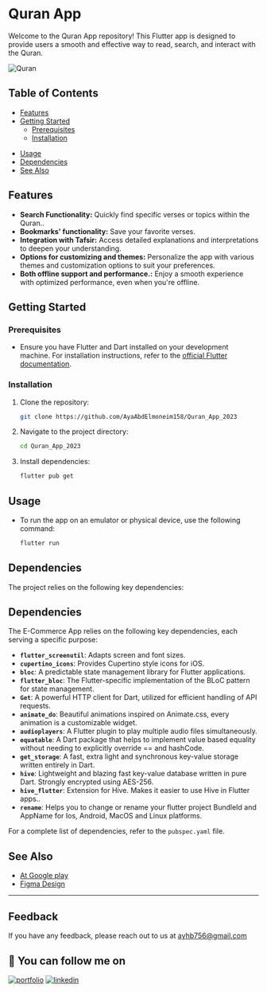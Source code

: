 # Quran App
Welcome to the Quran App repository! This Flutter app is designed to provide users a smooth and effective way to read, search, and interact with the Quran. 

![Quran](https://github.com/AyaAbdElmoneim158/Quran_App_2023/assets/114832629/35bbba61-aae5-4e52-b371-95acaa2ff058) <!--! link Image / cavan video -->



## Table of Contents
<!--- [Overview](#overview) -->
- [Features](#features)
- [Getting Started](#getting-started)
   - [Prerequisites](#prerequisites)
   - [Installation](#installation)
<!---- [Project Structure](#project-structure)-->
- [Usage](#usage)
- [Dependencies](#dependencies)
- [See Also](#see-also)

<!--## Overview

 In the digital marketplace, online reviews play a crucial role in consumer decision-making. However, fake reviews can mislead consumers and undermine trust. Our project tackles this challenge head-on by developing a robust system to detect and filter out fake reviews, ensuring users have access to genuine feedback. --> <!--! Add  Overview to market -->


## Features

- **Search Functionality:** Quickly find specific verses or topics within the Quran..
- **Bookmarks' functionality:** Save your favorite verses.
- **Integration with Tafsir:** Access detailed explanations and interpretations to deepen your understanding.
- **Options for customizing and themes:** Personalize the app with various themes and customization options to suit your preferences.
- **Both offline support and performance.:** Enjoy a smooth experience with optimized performance, even when you're offline.

## Getting Started

### Prerequisites

- Ensure you have Flutter and Dart installed on your development machine. For installation instructions, refer to the [official Flutter documentation](https://flutter.dev/docs/get-started/install).

### Installation

1. Clone the repository:

   ```bash
   git clone https://github.com/AyaAbdElmoneim158/Quran_App_2023
1. Navigate to the project directory:
    ```bash
   cd Quran_App_2023
2. Install dependencies:
    ```bash
   flutter pub get
    
<!---## Project Structure

The project is structured as follows:

- **lib/**: Contains the main source code of the application.
<!-- - **lib/network/** : Handles API-related functionalities.
- **lib/helper/** : Contains the bloc observer to tracking stated of the application.
- **lib/shared/** : Includes reusable components used throughout the app.
- **lib/modules/** : Contains different screens of the application.
- **lib/models/** :  Contains different models of the application.
- **lib/bloc/** : Implements Cubit for state management.
- **lib/constants** : Contains constant shared attributes of the application. --> <!--! Add??? -->
  
## Usage
- To run the app on an emulator or physical device, use the following command:

   ```bash
   flutter run
## Dependencies
The project relies on the following key dependencies:

## Dependencies

The E-Commerce App relies on the following key dependencies, each serving a specific purpose:

- **`flutter_screenutil`**:  Adapts screen and font sizes.
- **`cupertino_icons`**: Provides Cupertino style icons for iOS.
- **`bloc`**: A predictable state management library for Flutter applications.
- **`flutter_bloc`**: The Flutter-specific implementation of the BLoC pattern for state management.
- **`Get`**: A powerful HTTP client for Dart, utilized for efficient handling of API requests.
- **`animate_do`**: Beautiful animations inspired on Animate.css, every animation is a customizable widget.
- **`audioplayers`**: A Flutter plugin to play multiple audio files simultaneously.
- **`equatable`**: A Dart package that helps to implement value based equality without needing to explicitly override == and hashCode.
- **`get_storage`**: A fast, extra light and synchronous key-value storage written entirely in Dart.
- **`hive`**: Lightweight and blazing fast key-value database written in pure Dart. Strongly encrypted using AES-256.
- **`hive_flutter`**: Extension for Hive. Makes it easier to use Hive in Flutter apps..
- **`rename`**: Helps you to change or rename your flutter project BundleId and AppName for Ios, Android, MacOS and Linux platforms.
  
For a complete list of dependencies, refer to the `pubspec.yaml` file.
## See Also

 - [At Google play](https://play.google.com/store/apps/details?id=at.ayhb756.quranapp)
 - [Figma Design](https://www.figma.com/design/FKp47xTwpdxi1Xfklx3no7/Quran-App-Concept---Free-(Community)?node-id=100-2004&t=h5VFpYZaVdU0bAyz-0)
****************************************************************************************************************************

## Feedback

If you have any feedback, please reach out to us at ayhb756@gmail.com

## 🔗 You can follow me on 

[![portfolio](https://img.shields.io/badge/GitHub-100000?style=for-the-badge&logo=github&logoColor=white)](https://github.com/AyaAbdElmoneim158)
[![linkedin](https://img.shields.io/badge/linkedin-0A66C2?style=for-the-badge&logo=linkedin&logoColor=white)](https://www.linkedin.com/in/aya-abdelmoneim/)
